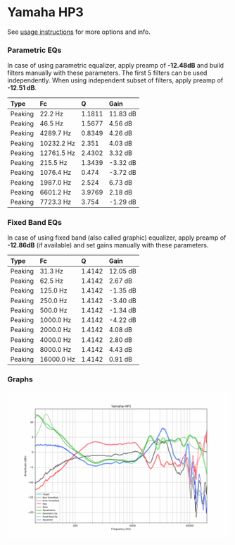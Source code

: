 # Yamaha HP3
See [usage instructions](https://github.com/jaakkopasanen/AutoEq#usage) for more options and info.

### Parametric EQs
In case of using parametric equalizer, apply preamp of **-12.48dB** and build filters manually
with these parameters. The first 5 filters can be used independently.
When using independent subset of filters, apply preamp of **-12.51 dB**.

| Type    | Fc         |      Q | Gain     |
|:--------|:-----------|:-------|:---------|
| Peaking | 22.2 Hz    | 1.1811 | 11.83 dB |
| Peaking | 46.5 Hz    | 1.5677 | 4.56 dB  |
| Peaking | 4289.7 Hz  | 0.8349 | 4.26 dB  |
| Peaking | 10232.2 Hz | 2.351  | 4.03 dB  |
| Peaking | 12761.5 Hz | 2.4302 | 3.32 dB  |
| Peaking | 215.5 Hz   | 1.3439 | -3.32 dB |
| Peaking | 1076.4 Hz  | 0.474  | -3.72 dB |
| Peaking | 1987.0 Hz  | 2.524  | 6.73 dB  |
| Peaking | 6601.2 Hz  | 3.9769 | 2.18 dB  |
| Peaking | 7723.3 Hz  | 3.754  | -1.29 dB |

### Fixed Band EQs
In case of using fixed band (also called graphic) equalizer, apply preamp of **-12.86dB**
(if available) and set gains manually with these parameters.

| Type    | Fc         |      Q | Gain     |
|:--------|:-----------|:-------|:---------|
| Peaking | 31.3 Hz    | 1.4142 | 12.05 dB |
| Peaking | 62.5 Hz    | 1.4142 | 2.67 dB  |
| Peaking | 125.0 Hz   | 1.4142 | -1.35 dB |
| Peaking | 250.0 Hz   | 1.4142 | -3.40 dB |
| Peaking | 500.0 Hz   | 1.4142 | -1.34 dB |
| Peaking | 1000.0 Hz  | 1.4142 | -4.22 dB |
| Peaking | 2000.0 Hz  | 1.4142 | 4.08 dB  |
| Peaking | 4000.0 Hz  | 1.4142 | 2.80 dB  |
| Peaking | 8000.0 Hz  | 1.4142 | 4.43 dB  |
| Peaking | 16000.0 Hz | 1.4142 | 0.91 dB  |

### Graphs
![](./Yamaha%20HP3.png)
